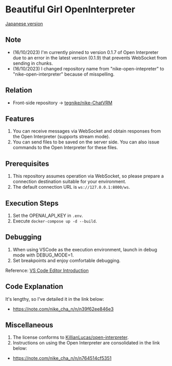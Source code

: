 # Beautiful Girl OpenInterpreter
[Japanese version](./README.md)

## Note

- (16/10/2023) I'm currently pinned to version 0.1.7 of Open Interpreter due to an error in the latest version (0.1.9) that prevents WebSocket from sending in chunks.
- (16/10/2023) I changed repository name from "nike-open-intepreter" to "nike-open-interpreter" because of misspelling.

## Relation

- Front-side repository -> [tegnike/nike-ChatVRM](https://github.com/tegnike/nike-ChatVRM)

## Features

1. You can receive messages via WebSocket and obtain responses from the Open Interpreter (supports stream mode).
2. You can send files to be saved on the server side. You can also issue commands to the Open Interpreter for these files.

## Prerequisites

1. This repository assumes operation via WebSocket, so please prepare a connection destination suitable for your environment.
2. The default connection URL is `ws://127.0.0.1:8000/ws`.

## Execution Steps

1. Set the OPENAI_API_KEY in `.env`.
2. Execute `docker-compose up -d --build`.

## Debugging

1. When using VSCode as the execution environment, launch in debug mode with DEBUG_MODE=1.
2. Set breakpoints and enjoy comfortable debugging.

Reference: [VS Code Editor Introduction](https://zenn.dev/karaage0703/books/80b6999d429abc8051bb/viewer/898591)

## Code Explanation

It's lengthy, so I've detailed it in the link below:

- https://note.com/nike_cha_n/n/n39f62ee846e3

## Miscellaneous

1. The license conforms to [KillianLucas/open-interpreter](https://github.com/KillianLucas/open-interpreter).
2. Instructions on using the Open Interpreter are consolidated in the link below:

- https://note.com/nike_cha_n/n/n764514cf5351
